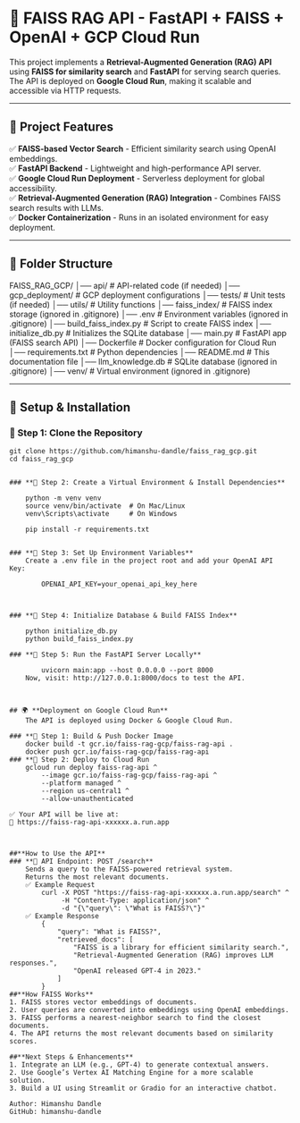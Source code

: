 # 🚀 FAISS RAG API - FastAPI + FAISS + OpenAI + GCP Cloud Run

This project implements a **Retrieval-Augmented Generation (RAG) API** using **FAISS for similarity search** and **FastAPI** for serving search queries. The API is deployed on **Google Cloud Run**, making it scalable and accessible via HTTP requests.

---

## 🔹 **Project Features**
✅ **FAISS-based Vector Search** - Efficient similarity search using OpenAI embeddings.  
✅ **FastAPI Backend** - Lightweight and high-performance API server.  
✅ **Google Cloud Run Deployment** - Serverless deployment for global accessibility.  
✅ **Retrieval-Augmented Generation (RAG) Integration** - Combines FAISS search results with LLMs.  
✅ **Docker Containerization** - Runs in an isolated environment for easy deployment.  

---

## 📌 **Folder Structure**
FAISS_RAG_GCP/ │── api/ # API-related code (if needed) │── gcp_deployment/ # GCP deployment configurations │── tests/ # Unit tests (if needed) │── utils/ # Utility functions │── faiss_index/ # FAISS index storage (ignored in .gitignore) │── .env # Environment variables (ignored in .gitignore) │── build_faiss_index.py # Script to create FAISS index │── initialize_db.py # Initializes the SQLite database │── main.py # FastAPI app (FAISS search API) │── Dockerfile # Docker configuration for Cloud Run │── requirements.txt # Python dependencies │── README.md # This documentation file │── llm_knowledge.db # SQLite database (ignored in .gitignore) │── venv/ # Virtual environment (ignored in .gitignore)



---

## 🚀 **Setup & Installation**

### **🔹 Step 1: Clone the Repository**
```
git clone https://github.com/himanshu-dandle/faiss_rag_gcp.git
cd faiss_rag_gcp


### **🔹 Step 2: Create a Virtual Environment & Install Dependencies**

	python -m venv venv
	source venv/bin/activate  # On Mac/Linux
	venv\Scripts\activate     # On Windows

	pip install -r requirements.txt
	

### **🔹 Step 3: Set Up Environment Variables**
	Create a .env file in the project root and add your OpenAI API Key:
	
		OPENAI_API_KEY=your_openai_api_key_here



### **🔹 Step 4: Initialize Database & Build FAISS Index**

	python initialize_db.py
	python build_faiss_index.py

### **🔹 Step 5: Run the FastAPI Server Locally**

		uvicorn main:app --host 0.0.0.0 --port 8000
	Now, visit: http://127.0.0.1:8000/docs to test the API.
	


## 🌍 **Deployment on Google Cloud Run**
	The API is deployed using Docker & Google Cloud Run.

### **🔹 Step 1: Build & Push Docker Image
	docker build -t gcr.io/faiss-rag-gcp/faiss-rag-api .
	docker push gcr.io/faiss-rag-gcp/faiss-rag-api
### **🔹 Step 2: Deploy to Cloud Run
	gcloud run deploy faiss-rag-api ^
		--image gcr.io/faiss-rag-gcp/faiss-rag-api ^
		--platform managed ^
		--region us-central1 ^
		--allow-unauthenticated
		
✅ Your API will be live at:
🔗 https://faiss-rag-api-xxxxxx.a.run.app



##**How to Use the API**
### **🔹 API Endpoint: POST /search**
	Sends a query to the FAISS-powered retrieval system.
	Returns the most relevant documents.
	✅ Example Request
		curl -X POST "https://faiss-rag-api-xxxxxx.a.run.app/search" ^
			 -H "Content-Type: application/json" ^
			 -d "{\"query\": \"What is FAISS?\"}"
	✅ Example Response
		{
			"query": "What is FAISS?",
			"retrieved_docs": [
				"FAISS is a library for efficient similarity search.",
				"Retrieval-Augmented Generation (RAG) improves LLM responses.",
				"OpenAI released GPT-4 in 2023."
			]
		}
##**How FAISS Works**
1. FAISS stores vector embeddings of documents.
2. User queries are converted into embeddings using OpenAI embeddings.
3. FAISS performs a nearest-neighbor search to find the closest documents.
4. The API returns the most relevant documents based on similarity scores.

##**Next Steps & Enhancements**
1. Integrate an LLM (e.g., GPT-4) to generate contextual answers.
2. Use Google’s Vertex AI Matching Engine for a more scalable solution.
3. Build a UI using Streamlit or Gradio for an interactive chatbot.

Author: Himanshu Dandle
GitHub: himanshu-dandle
